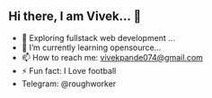 ## Hi there, I am Vivek... 👋

- 🔭 Exploring fullstack web development ...
- 🌱 I’m currently learning opensource...
- 📫 How to reach me: vivekpande074@gmail.com
- ⚡ Fun fact: I Love football
-  Telegram: @roughworker

